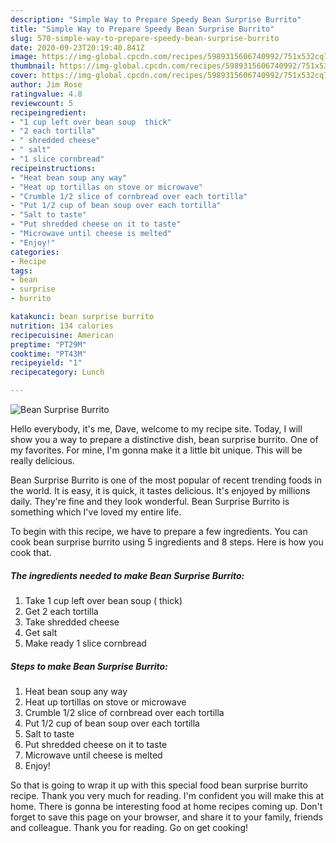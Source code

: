 ```yaml
---
description: "Simple Way to Prepare Speedy Bean Surprise Burrito"
title: "Simple Way to Prepare Speedy Bean Surprise Burrito"
slug: 570-simple-way-to-prepare-speedy-bean-surprise-burrito
date: 2020-09-23T20:19:40.841Z
image: https://img-global.cpcdn.com/recipes/5989315606740992/751x532cq70/bean-surprise-burrito-recipe-main-photo.jpg
thumbnail: https://img-global.cpcdn.com/recipes/5989315606740992/751x532cq70/bean-surprise-burrito-recipe-main-photo.jpg
cover: https://img-global.cpcdn.com/recipes/5989315606740992/751x532cq70/bean-surprise-burrito-recipe-main-photo.jpg
author: Jim Rose
ratingvalue: 4.8
reviewcount: 5
recipeingredient:
- "1 cup left over bean soup  thick"
- "2 each tortilla"
- " shredded cheese"
- " salt"
- "1 slice cornbread"
recipeinstructions:
- "Heat bean soup any way"
- "Heat up tortillas on stove or microwave"
- "Crumble 1/2 slice of cornbread over each tortilla"
- "Put 1/2 cup of bean soup over each tortilla"
- "Salt to taste"
- "Put shredded cheese on it to taste"
- "Microwave until cheese is melted"
- "Enjoy!"
categories:
- Recipe
tags:
- bean
- surprise
- burrito

katakunci: bean surprise burrito 
nutrition: 134 calories
recipecuisine: American
preptime: "PT29M"
cooktime: "PT43M"
recipeyield: "1"
recipecategory: Lunch

---
```



![Bean Surprise Burrito](https://img-global.cpcdn.com/recipes/5989315606740992/751x532cq70/bean-surprise-burrito-recipe-main-photo.jpg)

Hello everybody, it's me, Dave, welcome to my recipe site. Today, I will show you a way to prepare a distinctive dish, bean surprise burrito. One of my favorites. For mine, I'm gonna make it a little bit unique. This will be really delicious.

Bean Surprise Burrito is one of the most popular of recent trending foods in the world. It is easy, it is quick, it tastes delicious. It's enjoyed by millions daily. They're fine and they look wonderful. Bean Surprise Burrito is something which I've loved my entire life.




To begin with this recipe, we have to prepare a few ingredients. You can cook bean surprise burrito using 5 ingredients and 8 steps. Here is how you cook that.

<!--inarticleads1-->

##### The ingredients needed to make Bean Surprise Burrito:

1. Take 1 cup left over bean soup ( thick)
1. Get 2 each tortilla
1. Take  shredded cheese
1. Get  salt
1. Make ready 1 slice cornbread




<!--inarticleads2-->

##### Steps to make Bean Surprise Burrito:

1. Heat bean soup any way
1. Heat up tortillas on stove or microwave
1. Crumble 1/2 slice of cornbread over each tortilla
1. Put 1/2 cup of bean soup over each tortilla
1. Salt to taste
1. Put shredded cheese on it to taste
1. Microwave until cheese is melted
1. Enjoy!




So that is going to wrap it up with this special food bean surprise burrito recipe. Thank you very much for reading. I'm confident you will make this at home. There is gonna be interesting food at home recipes coming up. Don't forget to save this page on your browser, and share it to your family, friends and colleague. Thank you for reading. Go on get cooking!
